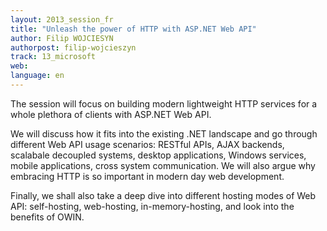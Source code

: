 ```yaml
---
layout: 2013_session_fr
title: "Unleash the power of HTTP with ASP.NET Web API"
author: Filip WOJCIESYN
authorpost: filip-wojcieszyn
track: 13_microsoft
web: 
language: en
---
```


The session will focus on building modern lightweight HTTP services for a whole plethora of clients with ASP.NET Web API. 

We will discuss how it fits into the existing .NET landscape and go through different Web API usage scenarios: RESTful APIs, AJAX backends, scalabale decoupled systems, desktop applications, Windows services, mobile applications, cross system communication. We will also argue why embracing HTTP is so important in modern day web development. 

Finally, we shall also take a deep dive into different hosting modes of Web API: self-hosting, web-hosting, in-memory-hosting, and look into the benefits of OWIN.